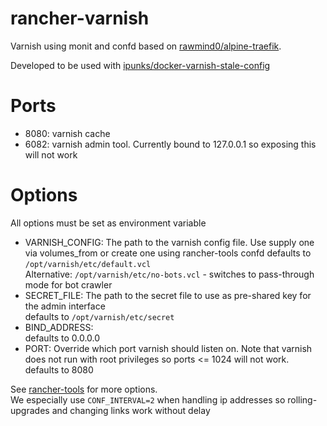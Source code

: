 # rancher-varnish
Varnish using monit and confd based on [rawmind0/alpine-traefik](https://github.com/rawmind0/alpine-traefik).

Developed to be used with [ipunks/docker-varnish-stale-config](https://github.com/ipunkt/docker-varnish-stale-config)

# Ports
- 8080: varnish cache
- 6082: varnish admin tool. Currently bound to 127.0.0.1 so exposing this will not work

# Options
All options must be set as environment variable
- VARNISH_CONFIG: The path to the varnish config file. Use supply one via volumes_from or 
  create one using rancher-tools confd 
  defaults to `/opt/varnish/etc/default.vcl`  
  Alternative: `/opt/varnish/etc/no-bots.vcl` - switches to pass-through mode for bot crawler
- SECRET_FILE: The path to the secret file to use as pre-shared key for the admin interface  
  defaults to `/opt/varnish/etc/secret`
- BIND_ADDRESS:   
  defaults to 0.0.0.0
- PORT: Override which port varnish should listen on. Note that varnish does not
  run with root privileges so ports <= 1024 will not work.  
  defaults to 8080
  
See [rancher-tools](https://github.com/rawmind0/rancher-tools) for more options.  
We especially use `CONF_INTERVAL=2` when handling ip addresses so rolling-upgrades and changing links work without delay
